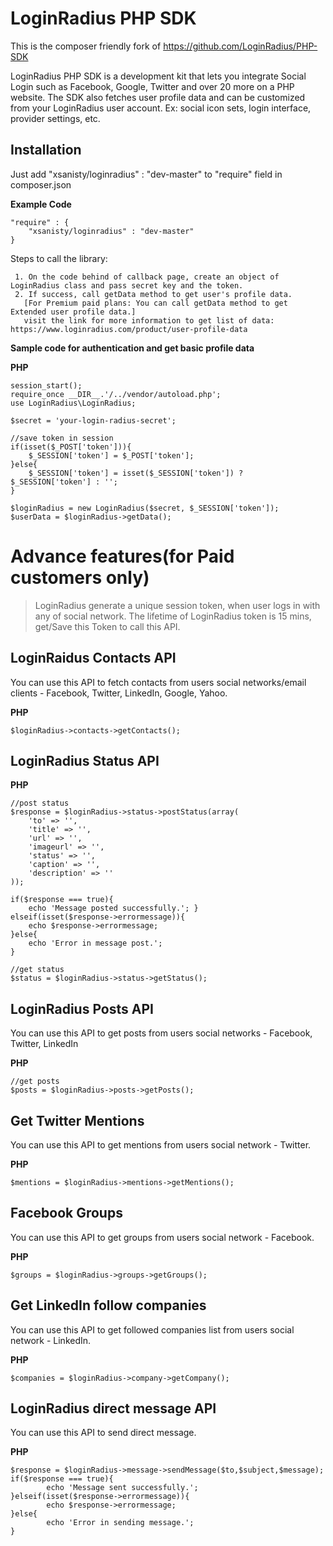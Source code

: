 LoginRadius PHP SDK
=======

This is the composer friendly fork of https://github.com/LoginRadius/PHP-SDK 

LoginRadius PHP SDK is a development kit that lets you integrate Social Login such as Facebook, Google, Twitter and over 20 more on a PHP website. The SDK also fetches user profile data and can be customized from your LoginRadius user account. Ex: social icon sets, login interface, provider settings, etc.

Installation
----

Just add "xsanisty/loginradius" : "dev-master" to "require" field in composer.json

**Example Code**

    "require" : {
 	    "xsanisty/loginradius" : "dev-master"
    }

Steps to call the library:

     1. On the code behind of callback page, create an object of LoginRadius class and pass secret key and the token.
     2. If success, call getData method to get user's profile data.
       [For Premium paid plans: You can call getData method to get Extended user profile data.]
       visit the link for more information to get list of data: https://www.loginradius.com/product/user-profile-data

**Sample code for authentication and get basic profile data**

**PHP**

    session_start();
    require_once __DIR__.'/../vendor/autoload.php';
    use LoginRadius\LoginRadius;

    $secret = 'your-login-radius-secret';

    //save token in session
    if(isset($_POST['token'])){
        $_SESSION['token'] = $_POST['token'];
    }else{
        $_SESSION['token'] = isset($_SESSION['token']) ? $_SESSION['token'] : '';
    }
    
    $loginRadius = new LoginRadius($secret, $_SESSION['token']);
    $userData = $loginRadius->getData();
    
Advance features(for Paid customers only)
===

> LoginRadius generate a unique session token, when user logs in with
> any of social network. The lifetime of LoginRadius token is 15 mins, get/Save this Token to call this API.

LoginRaidus Contacts API
-----

You can use this API to fetch contacts from users social networks/email clients - Facebook, Twitter, LinkedIn, Google, Yahoo.

**PHP**

    $loginRadius->contacts->getContacts();
    
LoginRadius Status API
---

**PHP**

	//post status
    $response = $loginRadius->status->postStatus(array(
		'to' => '',
		'title' => '',
		'url' => '',
		'imageurl' => '',
		'status' => '',
		'caption' => '',
		'description' => ''
    ));
    
    if($response === true){
		echo 'Message posted successfully.'; }
	elseif(isset($response->errormessage)){
		echo $response->errormessage;
	}else{
		echo 'Error in message post.';
	}
	
	//get status
	$status = $loginRadius->status->getStatus();

    
LoginRadius Posts API
---

You can use this API to get posts from users social networks - Facebook, Twitter, LinkedIn

**PHP**

    //get posts
	$posts = $loginRadius->posts->getPosts();
	
Get Twitter Mentions
--

You can use this API to get mentions from users social network - Twitter.

**PHP**

    $mentions = $loginRadius->mentions->getMentions();
    
Facebook Groups
--
You can use this API to get groups from users social network - Facebook.

**PHP**

    $groups = $loginRadius->groups->getGroups();
    
Get LinkedIn follow companies
--
You can use this API to get followed companies list from users social network - LinkedIn.

**PHP**

    $companies = $loginRadius->company->getCompany();
    
LoginRadius direct message API
--
You can use this API to send direct message.

**PHP**

	$response = $loginRadius->message->sendMessage($to,$subject,$message);
	if($response === true){
    		echo 'Message sent successfully.';
	}elseif(isset($response->errormessage)){
    		echo $response->errormessage;
	}else{
    		echo 'Error in sending message.';
	}
